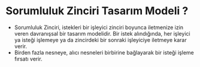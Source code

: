 # Sorumluluk Zinciri Tasarım Modeli ? 

* Sorumluluk Zinciri, istekleri bir işleyici zinciri boyunca iletmenize izin veren davranışsal
bir tasarım modelidir. Bir istek alındığında, her işleyici ya isteği işlemeye ya da zincirdeki 
bir sonraki işleyiciye iletmeye karar verir.
* Birden fazla nesneye, alıcı nesneleri birbirine bağlayarak bir isteği işleme fırsatı verir.